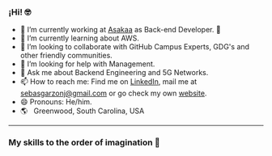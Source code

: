 
<!--![Banner](banner.gif)-->

### ¡Hi! 🤓

- 🔭 I’m currently working at [Asakaa](https://asakaa.com/) as Back-end Developer. 🚗
- 🌱 I’m currently learning about AWS.
- 👯 I’m looking to collaborate with GitHub Campus Experts, GDG's and other friendly communities.
- 🤔 I’m looking for help with Management.
- 💬 Ask me about Backend Engineering and 5G Networks.
- 📫 How to reach me: Find me on [LinkedIn](https://www.linkedin.com/in/andresgarzonj), mail me at [sebasgarzonj@gmail.com](mailto:sebasgarzonj@gmail.com) or go check my own [website](https://linktr.ee/andresgarzonj).
- 😄 Pronouns: He/him. 
- :earth_americas:&nbsp;&nbsp; Greenwood, South Carolina, USA

---

### My skills to the order of imagination 👋
<!--
[![Top Langs](https://github-readme-stats.vercel.app/api/top-langs/?username=AndresGarzonJ&langs_count=10)](https://github.com/anuraghazra/github-readme-stats)
[![Andres's GitHub stats](https://github-readme-stats.vercel.app/api?username=AndresGarzonJ)](https://github.com/anuraghazra/github-readme-stats)
[![Top Langs](https://github-readme-stats.vercel.app/api/top-langs/?username=AndresGarzonJ)](https://github.com/anuraghazra/github-readme-stats)
-->
